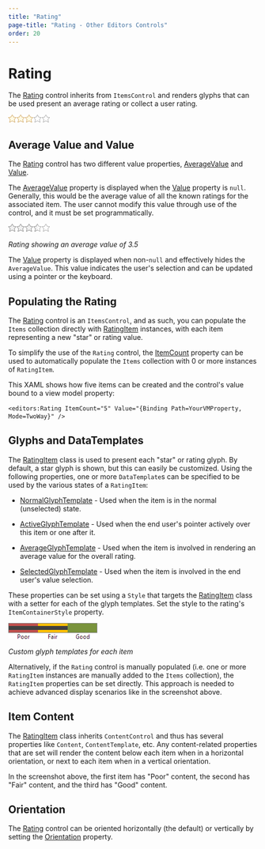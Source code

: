 ```yaml
---
title: "Rating"
page-title: "Rating - Other Editors Controls"
order: 20
---
```

# Rating

The [Rating](xref:@ActiproUIRoot.Controls.Editors.Rating) control inherits from `ItemsControl` and renders glyphs that can be used present an average rating or collect a user rating.

![Screenshot](../images/rating.png)

## Average Value and Value

The [Rating](xref:@ActiproUIRoot.Controls.Editors.Rating) control has two different value properties, [AverageValue](xref:@ActiproUIRoot.Controls.Editors.Rating.AverageValue) and [Value](xref:@ActiproUIRoot.Controls.Editors.Rating.Value).

The [AverageValue](xref:@ActiproUIRoot.Controls.Editors.Rating.AverageValue) property is displayed when the [Value](xref:@ActiproUIRoot.Controls.Editors.Rating.Value) property is `null`.  Generally, this would be the average value of all the known ratings for the associated item.  The user cannot modify this value through use of the control, and it must be set programmatically.

![Screenshot](../images/rating-average-value.png)

*Rating showing an average value of 3.5*

The [Value](xref:@ActiproUIRoot.Controls.Editors.Rating.Value) property is displayed when non-`null` and effectively hides the `AverageValue`. This value indicates the user's selection and can be updated using a pointer or the keyboard.

## Populating the Rating

The [Rating](xref:@ActiproUIRoot.Controls.Editors.Rating) control is an `ItemsControl`, and as such, you can populate the `Items` collection directly with [RatingItem](xref:@ActiproUIRoot.Controls.Editors.RatingItem) instances, with each item representing a new "star" or rating value.

To simplify the use of the `Rating` control, the [ItemCount](xref:@ActiproUIRoot.Controls.Editors.Rating.ItemCount) property can be used to automatically populate the `Items` collection with 0 or more instances of `RatingItem`.

This XAML shows how five items can be created and the control's value bound to a view model property:

```xaml
<editors:Rating ItemCount="5" Value="{Binding Path=YourVMProperty, Mode=TwoWay}" />
```

## Glyphs and DataTemplates

The [RatingItem](xref:@ActiproUIRoot.Controls.Editors.RatingItem) class is used to present each "star" or rating glyph.  By default, a star glyph is shown, but this can easily be customized.  Using the following properties, one or more `DataTemplate`s can be specified to be used by the various states of a `RatingItem`:

- [NormalGlyphTemplate](xref:@ActiproUIRoot.Controls.Editors.RatingItem.NormalGlyphTemplate) - Used when the item is in the normal (unselected) state.

- [ActiveGlyphTemplate](xref:@ActiproUIRoot.Controls.Editors.RatingItem.ActiveGlyphTemplate) - Used when the end user's pointer actively over this item or one after it.

- [AverageGlyphTemplate](xref:@ActiproUIRoot.Controls.Editors.RatingItem.AverageGlyphTemplate) - Used when the item is involved in rendering an average value for the overall rating.

- [SelectedGlyphTemplate](xref:@ActiproUIRoot.Controls.Editors.RatingItem.SelectedGlyphTemplate) - Used when the item is involved in the end user's value selection.

These properties can be set using a `Style` that targets the [RatingItem](xref:@ActiproUIRoot.Controls.Editors.RatingItem) class with a setter for each of the glyph templates.  Set the style to the rating's `ItemContainerStyle` property.

![Screenshot](../images/rating-custom.png)

*Custom glyph templates for each item*

Alternatively, if the `Rating` control is manually populated (i.e. one or more `RatingItem` instances are manually added to the `Items` collection), the `RatingItem` properties can be set directly.  This approach is needed to achieve advanced display scenarios like in the screenshot above.

## Item Content

The [RatingItem](xref:@ActiproUIRoot.Controls.Editors.RatingItem) class inherits `ContentControl` and thus has several properties like `Content`, `ContentTemplate`, etc.  Any content-related properties that are set will render the content below each item when in a horizontal orientation, or next to each item when in a vertical orientation.

In the screenshot above, the first item has "Poor" content, the second has "Fair" content, and the third has "Good" content.

## Orientation

The [Rating](xref:@ActiproUIRoot.Controls.Editors.Rating) control can be oriented horizontally (the default) or vertically by setting the [Orientation](xref:@ActiproUIRoot.Controls.Editors.Rating.Orientation) property.
